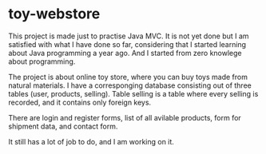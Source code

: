 # toy-webstore

This project is made just to practise Java MVC. 
It is not yet done but I am satisfied with what I have done so far, considering that I started learning 
about Java programming a year ago. And I started from zero knowlege about programming.

The project is about online toy store, where you can buy toys made from natural materials. 
I have a corresponging database consisting out of three tables (user, products, selling).
Table selling is a table where every selling is recorded, and it contains only foreign keys.

There are login and register forms, list of all avilable products, form for shipment data, and contact form.

It still has a lot of job to do, and I am working on it.

